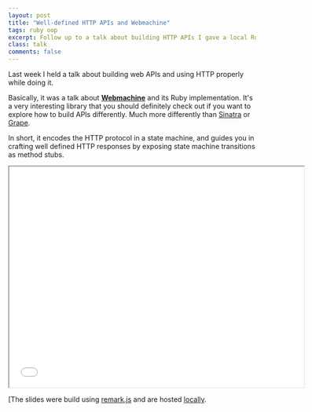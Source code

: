 ```yaml
---
layout: post
title: "Well-defined HTTP APIs and Webmachine"
tags: ruby oop
excerpt: Follow up to a talk about building HTTP APIs I gave a local Ruby meetup.
class: talk
comments: false
---
```


Last week I held a talk about building web APIs and using HTTP properly while doing it.

Basically, it was a talk about [**Webmachine**](https://github.com/seancribbs/webmachine-ruby) and its Ruby implementation. It's a very interesting library that you should definitely check out if you want to explore how to build APIs differently. Much more differently than [Sinatra](http://www.sinatrarb.com/) or [Grape](http://intridea.github.io/grape/).

In short, it encodes the HTTP protocol in a state machine, and guides you in crafting well defined HTTP responses by exposing state machine transitions as method stubs.

<iframe src="/talks/well_defined_http.html" width="600" height="450"></iframe>

<br/>

[The slides were build using [remark.js](https://github.com/gnab/remark) and are hosted [locally](/talks/well_defined_http.html).
